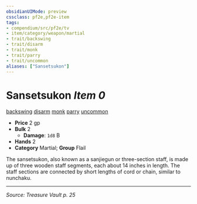 ```yaml
---
obsidianUIMode: preview
cssclass: pf2e,pf2e-item
tags:
- compendium/src/pf2e/tv
- item/category/weapon/martial
- trait/backswing
- trait/disarm
- trait/monk
- trait/parry
- trait/uncommon
aliases: ["Sansetsukon"]
---
```

# Sansetsukon *Item 0*  
[backswing](backswing.md "Backswing Weapon Trait")  [disarm](Reference/Rules/Traits/disarm.md "Disarm Weapon Trait")  [monk](Reference/Rules/Traits/monk.md "Monk Class Trait")  [parry](parry.md "Parry Weapon Trait")  [uncommon](uncommon.md "Uncommon Rarity Trait")  

- **Price** 2 gp
- **Bulk** 2
  - **Damage**: `1d8` B
- **Hands** 2
- **Category** Martial; **Group** Flail 

The sansetsukon, also known as a sanjiegun or three-section staff, is made up of three wooden staff segments, each about 14 inches in length. The staff sections are connected by short lengths of cord or chain, similar to nunchaku.


---
*Source: Treasure Vault p. 25*